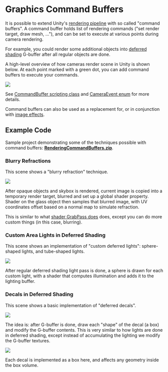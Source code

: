 # Graphics Command Buffers

It is possible to extend Unity's [rendering pipeline](SL-RenderPipeline) with so called "command buffers".
A command buffer holds list of rendering commands ("set render target, draw mesh, ..."), and can be
set to execute at various points during camera rendering.

For example, you could render some additional objects into [deferred shading](RenderTech-DeferredShading)
G-buffer after all regular objects are done.

A high-level overview of how cameras render scene in Unity is shown below. At each point
marked with a green dot, you can add command buffers to execute your commands.

![](../uploads/SL/CameraRenderFlowCmdBuffers.svg)

See [CommandBuffer scripting class](ScriptRef:Rendering.CommandBuffer.html) and
[CameraEvent enum](ScriptRef:Rendering.CameraEvent.html) for more details.

Command buffers can also be used as a replacement for, or in conjunction with [image effects](WritingImageEffects).


## Example Code

Sample project demonstrating some of the techniques possible with command buffers:
**[RenderingCommandBuffers.zip](../uploads/Examples/RenderingCommandBuffers.zip)**.

### Blurry Refractions

This scene shows a "blurry refraction" technique.

![](../uploads/Main/RenderingCommandBufferBlurryRefraction.png)

After opaque objects and skybox is rendered, current image is copied into a temporary
render target, blurred and set up a global shader property. Shader on the glass
object then samples that blurred image, with UV coordinates offset based on a normal map
to simulate refraction.

This is similar to what [shader GrabPass does](SL-GrabPass) does, except
you can do more custom things (in this case, blurring).


### Custom Area Lights in Deferred Shading

This scene shows an implementation of "custom deferred lights": sphere-shaped lights,
and tube-shaped lights.

![](../uploads/Main/RenderingCommandBufferCustomLights.png)

After regular deferred shading light pass is done,
a sphere is drawn for each custom light, with a shader that computes illumination
and adds it to the lighting buffer.


### Decals in Deferred Shading

This scene shows a basic implementation of "deferred decals".

![](../uploads/Main/RenderingCommandBufferDecals.png)

The idea is: after G-buffer is done, draw each "shape" of the decal (a box)
and modify the G-buffer contents. This is very similar to how lights are done
in deferred shading, except instead of accumulating the lighting
we modify the G-buffer textures.

![](../uploads/Main/RenderingCommandBufferDecalsScene.png)

Each decal is implemented as a box here, and affects any geometry inside the box
volume.
